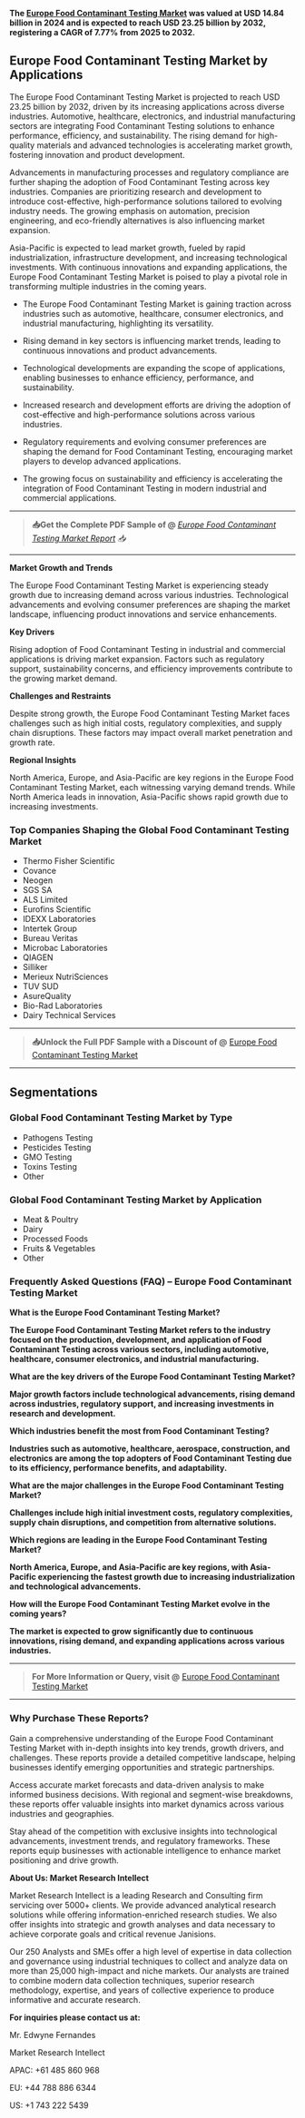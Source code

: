 <p><strong>The <a href="https://www.marketresearchintellect.com/download-sample/?rid=1049987&amp;utm_source=Pulse-April-Europe&amp;utm_medium=852">Europe Food Contaminant Testing Market</a> was valued at USD 14.84 billion in 2024 and is expected to reach USD 23.25 billion by 2032, registering a CAGR of 7.77% from 2025 to 2032.</strong></p><h2>Europe Food Contaminant Testing Market by Applications&nbsp;</h2><p><p>The Europe Food Contaminant Testing Market is projected to reach USD 23.25 billion by 2032, driven by its increasing applications across diverse industries. Automotive, healthcare, electronics, and industrial manufacturing sectors are integrating Food Contaminant Testing solutions to enhance performance, efficiency, and sustainability. The rising demand for high-quality materials and advanced technologies is accelerating market growth, fostering innovation and product development.</p><p>Advancements in manufacturing processes and regulatory compliance are further shaping the adoption of Food Contaminant Testing across key industries. Companies are prioritizing research and development to introduce cost-effective, high-performance solutions tailored to evolving industry needs. The growing emphasis on automation, precision engineering, and eco-friendly alternatives is also influencing market expansion.</p><p>Asia-Pacific is expected to lead market growth, fueled by rapid industrialization, infrastructure development, and increasing technological investments. With continuous innovations and expanding applications, the Europe Food Contaminant Testing Market is poised to play a pivotal role in transforming multiple industries in the coming years.</p></p><ul><li><p>The Europe Food Contaminant Testing Market is gaining traction across industries such as automotive, healthcare, consumer electronics, and industrial manufacturing, highlighting its versatility.</p></li><li><p>Rising demand in key sectors is influencing market trends, leading to continuous innovations and product advancements.</p></li><li><p>Technological developments are expanding the scope of applications, enabling businesses to enhance efficiency, performance, and sustainability.</p></li><li><p>Increased research and development efforts are driving the adoption of cost-effective and high-performance solutions across various industries.</p></li><li><p>Regulatory requirements and evolving consumer preferences are shaping the demand for Food Contaminant Testing, encouraging market players to develop advanced applications.</p></li><li><p>The growing focus on sustainability and efficiency is accelerating the integration of Food Contaminant Testing in modern industrial and commercial applications.</p></li></ul><hr /><blockquote><p><strong><span class="font-[700]">📥Get the Complete PDF Sample of @ </span></strong><em><span class="font-[700]"><a href="https://www.marketresearchintellect.com/download-sample/?rid=1049987&amp;utm_source=Pulse-April-Europe&amp;utm_medium=852" target="_blank" data-tracking-control-name="article-ssr-frontend-pulse_little-text-block" data-tracking-will-navigate="" data-test-link="">Europe Food Contaminant Testing Market Report</a>&nbsp;📥</span></em></p></blockquote><hr /><p class="" data-start="77" data-end="360"><strong data-start="77" data-end="105">Market Growth and Trends</strong></p><p class="" data-start="77" data-end="360">The Europe Food Contaminant Testing Market is experiencing steady growth due to increasing demand across various industries. Technological advancements and evolving consumer preferences are shaping the market landscape, influencing product innovations and service enhancements.</p><p class="" data-start="362" data-end="606"><strong data-start="362" data-end="377">Key Drivers</strong></p><p class="" data-start="362" data-end="606">Rising adoption of Food Contaminant Testing in industrial and commercial applications is driving market expansion. Factors such as regulatory support, sustainability concerns, and efficiency improvements contribute to the growing market demand.</p><p class="" data-start="608" data-end="849"><strong data-start="608" data-end="637">Challenges and Restraints</strong></p><p class="" data-start="608" data-end="849">Despite strong growth, the Europe Food Contaminant Testing Market faces challenges such as high initial costs, regulatory complexities, and supply chain disruptions. These factors may impact overall market penetration and growth rate.</p><p class="" data-start="851" data-end="1095"><strong data-start="851" data-end="872">Regional Insights</strong></p><p class="" data-start="851" data-end="1095">North America, Europe, and Asia-Pacific are key regions in the Europe Food Contaminant Testing Market, each witnessing varying demand trends. While North America leads in innovation, Asia-Pacific shows rapid growth due to increasing investments.</p><p><h3>Top Companies Shaping the Global Food Contaminant Testing Market </h3><ul><li>Thermo Fisher Scientific</li><li>Covance</li><li>Neogen</li><li>SGS SA</li><li>ALS Limited</li><li>Eurofins Scientific</li><li>IDEXX Laboratories</li><li>Intertek Group</li><li>Bureau Veritas</li><li>Microbac Laboratories</li><li>QIAGEN</li><li>Silliker</li><li>Merieux NutriSciences</li><li>TUV SUD</li><li>AsureQuality</li><li>Bio-Rad Laboratories</li><li>Dairy Technical Services</li></ul></p><hr /><blockquote><p><strong>📥Unlock the Full PDF Sample with a Discount of @</strong> <a href="https://www.marketresearchintellect.com/ask-for-discount/?rid=1049987&amp;utm_source=Pulse-April-Europe&amp;utm_medium=852">Europe Food Contaminant Testing Market</a></p></blockquote><hr /><p><h2>Segmentations</h2><h3>Global Food Contaminant Testing Market by Type</h3><ul><li>Pathogens Testing</li><li>Pesticides Testing</li><li>GMO Testing</li><li>Toxins Testing</li><li>Other</li></ul><h3>Global Food Contaminant Testing Market by Application</h3><ul><li>Meat & Poultry</li><li>Dairy</li><li>Processed Foods</li><li>Fruits & Vegetables</li><li>Other</li></ul></p><h3><strong>Frequently Asked Questions (FAQ) &ndash; Europe Food Contaminant Testing Market</strong></h3><p><strong>What is the Europe Food Contaminant Testing Market?</strong></p><p><strong>The Europe Food Contaminant Testing Market refers to the industry focused on the production, development, and application of Food Contaminant Testing across various sectors, including automotive, healthcare, consumer electronics, and industrial manufacturing.</strong></p><p><strong>What are the key drivers of the Europe Food Contaminant Testing Market?</strong></p><p><strong>Major growth factors include technological advancements, rising demand across industries, regulatory support, and increasing investments in research and development.</strong></p><p><strong>Which industries benefit the most from Food Contaminant Testing?</strong></p><p><strong>Industries such as automotive, healthcare, aerospace, construction, and electronics are among the top adopters of Food Contaminant Testing due to its efficiency, performance benefits, and adaptability.</strong></p><p><strong>What are the major challenges in the Europe Food Contaminant Testing Market?</strong></p><p><strong>Challenges include high initial investment costs, regulatory complexities, supply chain disruptions, and competition from alternative solutions.</strong></p><p><strong>Which regions are leading in the Europe Food Contaminant Testing Market?</strong></p><p><strong>North America, Europe, and Asia-Pacific are key regions, with Asia-Pacific experiencing the fastest growth due to increasing industrialization and technological advancements.</strong></p><p><strong>How will the Europe Food Contaminant Testing Market evolve in the coming years?</strong></p><p><strong>The market is expected to grow significantly due to continuous innovations, rising demand, and expanding applications across various industries.</strong></p><hr /><blockquote><p><span class="font-[700]"><strong>For More Information or Query, visit&nbsp;@</strong>&nbsp;</span><span class="font-[700]"><a href="https://www.marketresearchintellect.com/product/food-contaminant-testing-market/?utm_source=Linkedin&utm_medium=852" target="_blank" data-tracking-control-name="article-ssr-frontend-pulse_little-text-block" data-tracking-will-navigate="" data-test-link="">Europe Food Contaminant Testing Market</a></span></p></blockquote><hr /><h3><strong data-start="0" data-end="31">Why Purchase These Reports?</strong></h3><p class="" data-start="35" data-end="297">Gain a comprehensive understanding of the Europe Food Contaminant Testing Market with in-depth insights into key trends, growth drivers, and challenges. These reports provide a detailed competitive landscape, helping businesses identify emerging opportunities and strategic partnerships.</p><p class="" data-start="299" data-end="540">Access accurate market forecasts and data-driven analysis to make informed business decisions. With regional and segment-wise breakdowns, these reports offer valuable insights into market dynamics across various industries and geographies.</p><p class="" data-start="542" data-end="784">Stay ahead of the competition with exclusive insights into technological advancements, investment trends, and regulatory frameworks. These reports equip businesses with actionable intelligence to enhance market positioning and drive growth.</p><p><strong><span class="font-[700]">About Us: Market Research Intellect</span></strong></p><p><span class="">Market Research Intellect is a leading Research and Consulting firm servicing over 5000+ clients. We provide advanced analytical research solutions while offering information-enriched research studies.&nbsp;</span>We also offer insights into strategic and growth analyses and data necessary to achieve corporate goals and critical revenue Janisions.</p><p><span class="">Our 250 Analysts and SMEs offer a high level of expertise in data collection and governance using industrial techniques to collect and analyze data on more than 25,000 high-impact and niche markets. Our analysts are trained to combine modern data collection techniques, superior research methodology, expertise, and years of collective experience to produce informative and accurate research.</span></p><p><strong>For inquiries please contact us at:</strong></p><p>Mr. Edwyne Fernandes</p><p>Market Research Intellect</p><p>APAC: +61 485 860 968</p><p>EU: +44 788 886 6344</p><p>US: +1 743 222 5439</p>